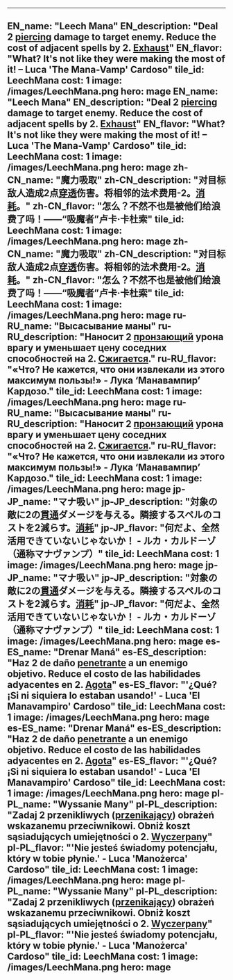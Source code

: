 ---

EN_name: "Leech Mana"
EN_description: "Deal 2 <u>piercing</u> damage to target enemy. Reduce the cost of adjacent spells by 2. <u>Exhaust</u>"
EN_flavor: "What? It's not like they were making the most of it! – Luca 'The Mana-Vamp' Cardoso"
tile_id: LeechMana
cost: 1
image: /images/LeechMana.png
hero: mage
EN_name: "Leech Mana"
EN_description: "Deal 2 <u>piercing</u> damage to target enemy. Reduce the cost of adjacent spells by 2. <u>Exhaust</u>"
EN_flavor: "What? It's not like they were making the most of it! – Luca 'The Mana-Vamp' Cardoso"
tile_id: LeechMana
cost: 1
image: /images/LeechMana.png
hero: mage
zh-CN_name: "魔力吸取"
zh-CN_description: "对目标敌人造成2点<u>穿透</u>伤害。将相邻的法术费用-2。<u>消耗</u>。"
zh-CN_flavor: "怎么？不然不也是被他们给浪费了吗！——“吸魔者”卢卡·卡杜索"
tile_id: LeechMana
cost: 1
image: /images/LeechMana.png
hero: mage
zh-CN_name: "魔力吸取"
zh-CN_description: "对目标敌人造成2点<u>穿透</u>伤害。将相邻的法术费用-2。<u>消耗</u>。"
zh-CN_flavor: "怎么？不然不也是被他们给浪费了吗！——“吸魔者”卢卡·卡杜索"
tile_id: LeechMana
cost: 1
image: /images/LeechMana.png
hero: mage
ru-RU_name: "Высасывание маны"
ru-RU_description: "Наносит 2 <u>пронзающий</u> урона врагу и уменьшает цену соседних способностей на 2. <u>Сжигается</u>."
ru-RU_flavor: "«Что? Не кажется, что они извлекали из этого максимум пользы!» - Лука ‘Манавампир’ Кардозо."
tile_id: LeechMana
cost: 1
image: /images/LeechMana.png
hero: mage
ru-RU_name: "Высасывание маны"
ru-RU_description: "Наносит 2 <u>пронзающий</u> урона врагу и уменьшает цену соседних способностей на 2. <u>Сжигается</u>."
ru-RU_flavor: "«Что? Не кажется, что они извлекали из этого максимум пользы!» - Лука ‘Манавампир’ Кардозо."
tile_id: LeechMana
cost: 1
image: /images/LeechMana.png
hero: mage
jp-JP_name: "マナ吸い"
jp-JP_description: "対象の敵に2の<u>貫通</u>ダメージを与える。隣接するスペルのコストを2減らす。<u>消耗</u>"
jp-JP_flavor: "何だよ、全然活用できていないじゃないか！ - ルカ・カルドーゾ（通称マナヴァンプ）"
tile_id: LeechMana
cost: 1
image: /images/LeechMana.png
hero: mage
jp-JP_name: "マナ吸い"
jp-JP_description: "対象の敵に2の<u>貫通</u>ダメージを与える。隣接するスペルのコストを2減らす。<u>消耗</u>"
jp-JP_flavor: "何だよ、全然活用できていないじゃないか！ - ルカ・カルドーゾ（通称マナヴァンプ）"
tile_id: LeechMana
cost: 1
image: /images/LeechMana.png
hero: mage
es-ES_name: "Drenar Maná"
es-ES_description: "Haz 2 de daño <u>penetrante</u> a un enemigo objetivo. Reduce el costo de las habilidades adyacentes en 2. <u>Agota</u>"
es-ES_flavor: "'¿Qué? ¡Si ni siquiera lo estaban usando!' - Luca 'El Manavampiro' Cardoso"
tile_id: LeechMana
cost: 1
image: /images/LeechMana.png
hero: mage
es-ES_name: "Drenar Maná"
es-ES_description: "Haz 2 de daño <u>penetrante</u> a un enemigo objetivo. Reduce el costo de las habilidades adyacentes en 2. <u>Agota</u>"
es-ES_flavor: "'¿Qué? ¡Si ni siquiera lo estaban usando!' - Luca 'El Manavampiro' Cardoso"
tile_id: LeechMana
cost: 1
image: /images/LeechMana.png
hero: mage
pl-PL_name: "Wyssanie Many"
pl-PL_description: "Zadaj 2 przenikliwych (<u>przenikający</u>) obrażeń wskazanemu przeciwnikowi. Obniż koszt sąsiadujących umiejętności o 2. <u>Wyczerpany</u>"
pl-PL_flavor: "'Nie jesteś świadomy potencjału, który w tobie płynie.' - Luca 'Manożerca' Cardoso"
tile_id: LeechMana
cost: 1
image: /images/LeechMana.png
hero: mage
pl-PL_name: "Wyssanie Many"
pl-PL_description: "Zadaj 2 przenikliwych (<u>przenikający</u>) obrażeń wskazanemu przeciwnikowi. Obniż koszt sąsiadujących umiejętności o 2. <u>Wyczerpany</u>"
pl-PL_flavor: "'Nie jesteś świadomy potencjału, który w tobie płynie.' - Luca 'Manożerca' Cardoso"
tile_id: LeechMana
cost: 1
image: /images/LeechMana.png
hero: mage
---